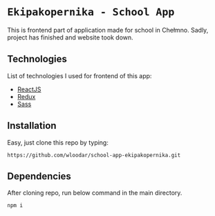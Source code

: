 # `Ekipakopernika - School App`

This is frontend part of application made for school in Chełmno. Sadly, project has finished and website took down.

## Technologies

List of technologies I used for frontend of this app:

- [ReactJS](https://reactjs.org/) 
- [Redux](https://redux.js.org/)
- [Sass](https://sass-lang.com/)

## Installation 

Easy, just clone this repo by typing:

```
https://github.com/wloodar/school-app-ekipakopernika.git
```

## Dependencies

After cloning repo, run below command in the main directory.

```
npm i
```